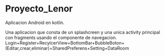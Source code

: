 # Proyecto_Lenor
Aplicacion Android en kotlin.

Una aplicacion que consta de un splashcreen y una unica activity principal con fragments usando el componente de navegacion. Login+Register+RecylcerView+BottomBar+BubbleBoton+(Editar,crear,eliminar)+SharedPreferens+Setting+DataRoom
